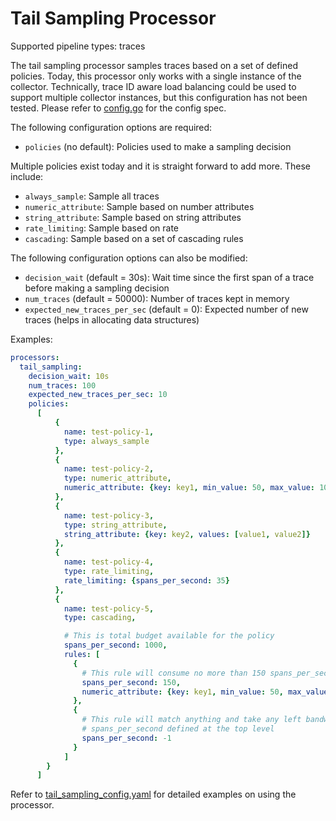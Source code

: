 # Tail Sampling Processor

Supported pipeline types: traces

The tail sampling processor samples traces based on a set of defined policies.
Today, this processor only works with a single instance of the collector.
Technically, trace ID aware load balancing could be used to support multiple
collector instances, but this configuration has not been tested. Please refer to
[config.go](./config.go) for the config spec.

The following configuration options are required:
- `policies` (no default): Policies used to make a sampling decision

Multiple policies exist today and it is straight forward to add more. These include:
- `always_sample`: Sample all traces
- `numeric_attribute`: Sample based on number attributes
- `string_attribute`: Sample based on string attributes
- `rate_limiting`: Sample based on rate
- `cascading`: Sample based on a set of cascading rules

The following configuration options can also be modified:
- `decision_wait` (default = 30s): Wait time since the first span of a trace before making a sampling decision
- `num_traces` (default = 50000): Number of traces kept in memory
- `expected_new_traces_per_sec` (default = 0): Expected number of new traces (helps in allocating data structures)

Examples:

```yaml
processors:
  tail_sampling:
    decision_wait: 10s
    num_traces: 100
    expected_new_traces_per_sec: 10
    policies:
      [
          {
            name: test-policy-1,
            type: always_sample
          },
          {
            name: test-policy-2,
            type: numeric_attribute,
            numeric_attribute: {key: key1, min_value: 50, max_value: 100}
          },
          {
            name: test-policy-3,
            type: string_attribute,
            string_attribute: {key: key2, values: [value1, value2]}
          },
          {
            name: test-policy-4,
            type: rate_limiting,
            rate_limiting: {spans_per_second: 35}
          },
          {
            name: test-policy-5,
            type: cascading,

            # This is total budget available for the policy
            spans_per_second: 1000,
            rules: [
              {
                # This rule will consume no more than 150 spans_per_second for the traces with matching spans
                spans_per_second: 150,
                numeric_attribute: {key: key1, min_value: 50, max_value: 100}
              },
              {
                # This rule will match anything and take any left bandwidth available, up to 
                # spans_per_second defined at the top level
                spans_per_second: -1
              }
            ]
        }
      ]
```

Refer to [tail_sampling_config.yaml](./testdata/tail_sampling_config.yaml) for detailed
examples on using the processor.
